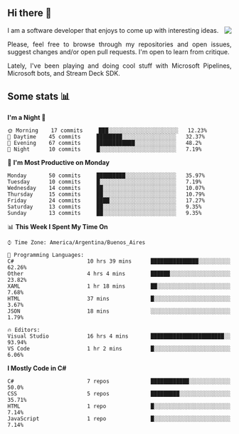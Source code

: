 ## Hi there :slightly_smiling_face:

<img src="https://github-readme-stats.vercel.app/api?username=victorgrycuk&show_icons=true&count_private=true&title_color=F7941E&icon_color=F7941E" align="right">

<p align="justify">
I am a software developer that enjoys to come up with interesting ideas.
<p/>

<p align= "justify">
Please, feel free to browse through my repositories and open issues, suggest changes and/or open pull requests. I'm open to learn from critique.
<p/>

<p align= "justify">
Lately, I've been playing and doing cool stuff with Microsoft Pipelines, Microsoft bots, and Stream Deck SDK.
<p/>

## Some stats :bar_chart:
<!--START_SECTION:waka-->
**I'm a Night 🦉** 

```text
🌞 Morning    17 commits     ███░░░░░░░░░░░░░░░░░░░░░░   12.23% 
🌆 Daytime    45 commits     ████████░░░░░░░░░░░░░░░░░   32.37% 
🌃 Evening    67 commits     ████████████░░░░░░░░░░░░░   48.2% 
🌙 Night      10 commits     █░░░░░░░░░░░░░░░░░░░░░░░░   7.19%

```
📅 **I'm Most Productive on Monday** 

```text
Monday       50 commits     █████████░░░░░░░░░░░░░░░░   35.97% 
Tuesday      10 commits     █░░░░░░░░░░░░░░░░░░░░░░░░   7.19% 
Wednesday    14 commits     ██░░░░░░░░░░░░░░░░░░░░░░░   10.07% 
Thursday     15 commits     ██░░░░░░░░░░░░░░░░░░░░░░░   10.79% 
Friday       24 commits     ████░░░░░░░░░░░░░░░░░░░░░   17.27% 
Saturday     13 commits     ██░░░░░░░░░░░░░░░░░░░░░░░   9.35% 
Sunday       13 commits     ██░░░░░░░░░░░░░░░░░░░░░░░   9.35%

```


📊 **This Week I Spent My Time On** 

```text
⌚︎ Time Zone: America/Argentina/Buenos_Aires

💬 Programming Languages: 
C#                       10 hrs 39 mins      ███████████████░░░░░░░░░░   62.26% 
Other                    4 hrs 4 mins        ██████░░░░░░░░░░░░░░░░░░░   23.82% 
XAML                     1 hr 18 mins        ██░░░░░░░░░░░░░░░░░░░░░░░   7.68% 
HTML                     37 mins             █░░░░░░░░░░░░░░░░░░░░░░░░   3.67% 
JSON                     18 mins             ░░░░░░░░░░░░░░░░░░░░░░░░░   1.79%

🔥 Editors: 
Visual Studio            16 hrs 4 mins       ███████████████████████░░   93.94% 
VS Code                  1 hr 2 mins         █░░░░░░░░░░░░░░░░░░░░░░░░   6.06%

```

**I Mostly Code in C#** 

```text
C#                       7 repos             ████████████░░░░░░░░░░░░░   50.0% 
CSS                      5 repos             █████████░░░░░░░░░░░░░░░░   35.71% 
HTML                     1 repo              █░░░░░░░░░░░░░░░░░░░░░░░░   7.14% 
JavaScript               1 repo              █░░░░░░░░░░░░░░░░░░░░░░░░   7.14%

```



<!--END_SECTION:waka-->
